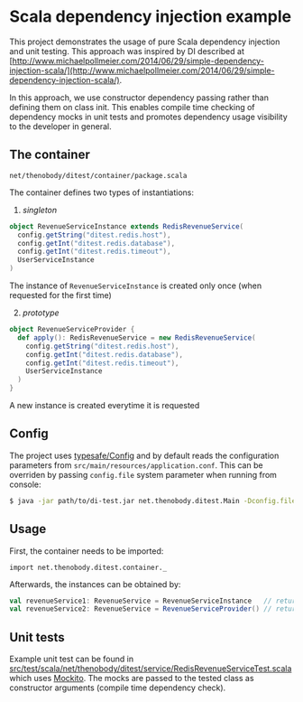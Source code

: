 # Scala dependency injection example

This project demonstrates the usage of pure Scala dependency injection and unit testing. This approach was inspired by DI described at [http://www.michaelpollmeier.com/2014/06/29/simple-dependency-injection-scala/](http://www.michaelpollmeier.com/2014/06/29/simple-dependency-injection-scala/).

In this approach, we use constructor dependency passing rather than defining them on class init. This enables compile time checking of dependency mocks in unit tests and promotes dependency usage visibility to the developer in general.

## The container
```
net/thenobody/ditest/container/package.scala
```
The container defines two types of instantiations:

1. *singleton*  

```scala
object RevenueServiceInstance extends RedisRevenueService(
  config.getString("ditest.redis.host"),
  config.getInt("ditest.redis.database"),
  config.getInt("ditest.redis.timeout"),
  UserServiceInstance
)
```
The instance of `RevenueServiceInstance` is created only once (when requested for the first time)

2. *prototype*

```scala
object RevenueServiceProvider {
  def apply(): RedisRevenueService = new RedisRevenueService(
    config.getString("ditest.redis.host"),
    config.getInt("ditest.redis.database"),
    config.getInt("ditest.redis.timeout"),
    UserServiceInstance
  )
}
```
A new instance is created everytime it is requested

## Config
The project uses [typesafe/Config](https://github.com/typesafehub/config) and by default reads the configuration parameters from `src/main/resources/application.conf`. This can be overriden by passing `config.file` system parameter when running from console:

```sh
$ java -jar path/to/di-test.jar net.thenobody.ditest.Main -Dconfig.file=/path/to/application.conf
```

## Usage
First, the container needs to be imported:

```
import net.thenobody.ditest.container._
```

Afterwards, the instances can be obtained by:

```scala
val revenueService1: RevenueService = RevenueServiceInstance   // returns singleton
val revenueService2: RevenueService = RevenueServiceProvider() // returns new instance on every invocation
```

## Unit tests
Example unit test can be found in [src/test/scala/net/thenobody/ditest/service/RedisRevenueServiceTest.scala](src/test/scala/net/thenobody/ditest/service/RedisRevenueServiceTest.scala) which uses [Mockito](https://github.com/mockito/mockito). The mocks are passed to the tested class as constructor arguments (compile time dependency check).
